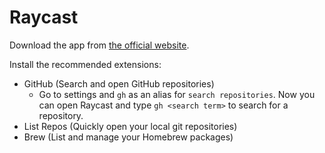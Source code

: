 # Raycast

Download the app from [the official website](https://raycast.com/).

Install the recommended extensions:

- GitHub (Search and open GitHub repositories)
  - Go to settings and `gh` as an alias for `search repositories`. Now you can open Raycast and type `gh <search term>` to search for a repository.
- List Repos (Quickly open your local git repositories)
- Brew (List and manage your Homebrew packages)
